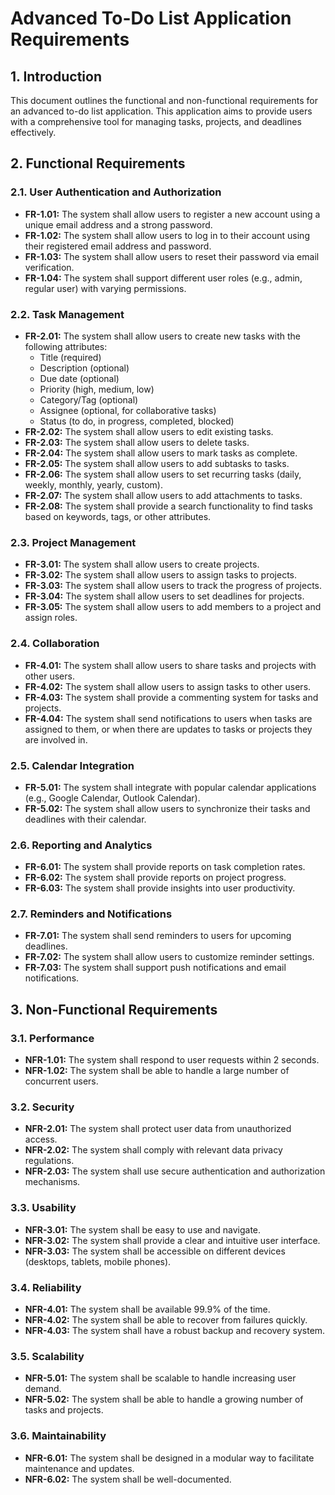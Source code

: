 # Advanced To-Do List Application Requirements

## 1. Introduction

This document outlines the functional and non-functional requirements for an advanced to-do list application. This application aims to provide users with a comprehensive tool for managing tasks, projects, and deadlines effectively.

## 2. Functional Requirements

### 2.1. User Authentication and Authorization

*   **FR-1.01:** The system shall allow users to register a new account using a unique email address and a strong password.
*   **FR-1.02:** The system shall allow users to log in to their account using their registered email address and password.
*   **FR-1.03:** The system shall allow users to reset their password via email verification.
*   **FR-1.04:** The system shall support different user roles (e.g., admin, regular user) with varying permissions.

### 2.2. Task Management

*   **FR-2.01:** The system shall allow users to create new tasks with the following attributes:
    *   Title (required)
    *   Description (optional)
    *   Due date (optional)
    *   Priority (high, medium, low)
    *   Category/Tag (optional)
    *   Assignee (optional, for collaborative tasks)
    *   Status (to do, in progress, completed, blocked)
*   **FR-2.02:** The system shall allow users to edit existing tasks.
*   **FR-2.03:** The system shall allow users to delete tasks.
*   **FR-2.04:** The system shall allow users to mark tasks as complete.
*   **FR-2.05:** The system shall allow users to add subtasks to tasks.
*   **FR-2.06:** The system shall allow users to set recurring tasks (daily, weekly, monthly, yearly, custom).
*   **FR-2.07:** The system shall allow users to add attachments to tasks.
*   **FR-2.08:** The system shall provide a search functionality to find tasks based on keywords, tags, or other attributes.

### 2.3. Project Management

*   **FR-3.01:** The system shall allow users to create projects.
*   **FR-3.02:** The system shall allow users to assign tasks to projects.
*   **FR-3.03:** The system shall allow users to track the progress of projects.
*   **FR-3.04:** The system shall allow users to set deadlines for projects.
*   **FR-3.05:** The system shall allow users to add members to a project and assign roles.

### 2.4. Collaboration

*   **FR-4.01:** The system shall allow users to share tasks and projects with other users.
*   **FR-4.02:** The system shall allow users to assign tasks to other users.
*   **FR-4.03:** The system shall provide a commenting system for tasks and projects.
*   **FR-4.04:** The system shall send notifications to users when tasks are assigned to them, or when there are updates to tasks or projects they are involved in.

### 2.5. Calendar Integration

*   **FR-5.01:** The system shall integrate with popular calendar applications (e.g., Google Calendar, Outlook Calendar).
*   **FR-5.02:** The system shall allow users to synchronize their tasks and deadlines with their calendar.

### 2.6. Reporting and Analytics

*   **FR-6.01:** The system shall provide reports on task completion rates.
*   **FR-6.02:** The system shall provide reports on project progress.
*   **FR-6.03:** The system shall provide insights into user productivity.

### 2.7. Reminders and Notifications

*   **FR-7.01:** The system shall send reminders to users for upcoming deadlines.
*   **FR-7.02:** The system shall allow users to customize reminder settings.
*   **FR-7.03:** The system shall support push notifications and email notifications.

## 3. Non-Functional Requirements

### 3.1. Performance

*   **NFR-1.01:** The system shall respond to user requests within 2 seconds.
*   **NFR-1.02:** The system shall be able to handle a large number of concurrent users.

### 3.2. Security

*   **NFR-2.01:** The system shall protect user data from unauthorized access.
*   **NFR-2.02:** The system shall comply with relevant data privacy regulations.
*   **NFR-2.03:** The system shall use secure authentication and authorization mechanisms.

### 3.3. Usability

*   **NFR-3.01:** The system shall be easy to use and navigate.
*   **NFR-3.02:** The system shall provide a clear and intuitive user interface.
*   **NFR-3.03:** The system shall be accessible on different devices (desktops, tablets, mobile phones).

### 3.4. Reliability

*   **NFR-4.01:** The system shall be available 99.9% of the time.
*   **NFR-4.02:** The system shall be able to recover from failures quickly.
*   **NFR-4.03:** The system shall have a robust backup and recovery system.

### 3.5. Scalability

*   **NFR-5.01:** The system shall be scalable to handle increasing user demand.
*   **NFR-5.02:** The system shall be able to handle a growing number of tasks and projects.

### 3.6. Maintainability

*   **NFR-6.01:** The system shall be designed in a modular way to facilitate maintenance and updates.
*   **NFR-6.02:** The system shall be well-documented.
